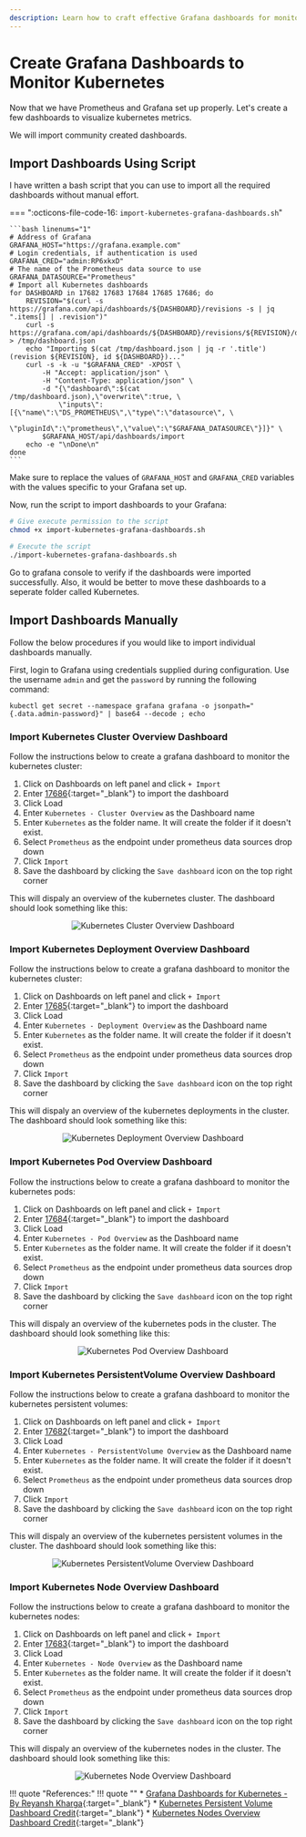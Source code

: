 ```yaml
---
description: Learn how to craft effective Grafana dashboards for monitoring Kubernetes. Our guide simplifies dashboard creation, aiding in comprehensive Kubernetes monitoring and performance tracking.
---
```


# Create Grafana Dashboards to Monitor Kubernetes

Now that we have Prometheus and Grafana set up properly. Let's create a few dashboards to visualize kubernetes metrics.

We will import community created dashboards.


## Import Dashboards Using Script

I have written a bash script that you can use to import all the required dashboards without manual effort.

=== ":octicons-file-code-16: `import-kubernetes-grafana-dashboards.sh`"

    ```bash linenums="1"
    # Address of Grafana
    GRAFANA_HOST="https://grafana.example.com"
    # Login credentials, if authentication is used
    GRAFANA_CRED="admin:RP6xkxD"
    # The name of the Prometheus data source to use
    GRAFANA_DATASOURCE="Prometheus"
    # Import all Kubernetes dashboards
    for DASHBOARD in 17682 17683 17684 17685 17686; do
        REVISION="$(curl -s https://grafana.com/api/dashboards/${DASHBOARD}/revisions -s | jq ".items[] | .revision")"
        curl -s https://grafana.com/api/dashboards/${DASHBOARD}/revisions/${REVISION}/download > /tmp/dashboard.json
        echo "Importing $(cat /tmp/dashboard.json | jq -r '.title') (revision ${REVISION}, id ${DASHBOARD})..."
        curl -s -k -u "$GRAFANA_CRED" -XPOST \
            -H "Accept: application/json" \
            -H "Content-Type: application/json" \
            -d "{\"dashboard\":$(cat /tmp/dashboard.json),\"overwrite\":true, \
                \"inputs\":[{\"name\":\"DS_PROMETHEUS\",\"type\":\"datasource\", \
                \"pluginId\":\"prometheus\",\"value\":\"$GRAFANA_DATASOURCE\"}]}" \
            $GRAFANA_HOST/api/dashboards/import
        echo -e "\nDone\n"
    done
    ```

Make sure to replace the values of `GRAFANA_HOST` and `GRAFANA_CRED` variables with the values specific to your Grafana set up.

Now, run the script to import dashboards to your Grafana:

```bash
# Give execute permission to the script
chmod +x import-kubernetes-grafana-dashboards.sh

# Execute the script
./import-kubernetes-grafana-dashboards.sh
```

Go to grafana console to verify if the dashboards were imported successfully. Also, it would be better to move these dashboards to a seperate folder called Kubernetes.


## Import Dashboards Manually

Follow the below procedures if you would like to import individual dashboards manually.

First, login to Grafana using credentials supplied during configuration. Use the username `admin` and get the `password` by running the following command:

```
kubectl get secret --namespace grafana grafana -o jsonpath="{.data.admin-password}" | base64 --decode ; echo
```

### Import Kubernetes Cluster Overview Dashboard

Follow the instructions below to create a grafana dashboard to monitor the kubernetes cluster:

1. Click on Dashboards on left panel and click `+ Import`
2. Enter [17686]{:target="_blank"} to import the dashboard
3. Click Load
4. Enter `Kubernetes - Cluster Overview` as the Dashboard name
5. Enter `Kubernetes` as the folder name. It will create the folder if it doesn't exist.
6. Select `Prometheus` as the endpoint under prometheus data sources drop down
7. Click `Import`
8. Save the dashboard by clicking the `Save dashboard` icon on the top right corner

This will dispaly an overview of the kubernetes cluster. The dashboard should look something like this:

<p align="center">
    <img class="shadowed-image" src="../../../assets/eks-course-images/monitoring/kubernetes_cluster_overview_grafana_dashboard.png" alt="Kubernetes Cluster Overview Dashboard" />
</p>


### Import Kubernetes Deployment Overview Dashboard

Follow the instructions below to create a grafana dashboard to monitor the kubernetes cluster:

1. Click on Dashboards on left panel and click `+ Import`
2. Enter [17685]{:target="_blank"} to import the dashboard
3. Click Load
4. Enter `Kubernetes - Deployment Overview` as the Dashboard name
5. Enter `Kubernetes` as the folder name. It will create the folder if it doesn't exist.
6. Select `Prometheus` as the endpoint under prometheus data sources drop down
7. Click `Import`
8. Save the dashboard by clicking the `Save dashboard` icon on the top right corner

This will dispaly an overview of the kubernetes deployments in the cluster. The dashboard should look something like this:

<p align="center">
    <img class="shadowed-image" src="../../../assets/eks-course-images/monitoring/kubernetes_deployment_overview_grafana_dashboard.png" alt="Kubernetes Deployment Overview Dashboard" />
</p>


### Import Kubernetes Pod Overview Dashboard

Follow the instructions below to create a grafana dashboard to monitor the kubernetes pods:

1. Click on Dashboards on left panel and click `+ Import`
2. Enter [17684]{:target="_blank"} to import the dashboard
3. Click Load
4. Enter `Kubernetes - Pod Overview` as the Dashboard name
5. Enter `Kubernetes` as the folder name. It will create the folder if it doesn't exist.
6. Select `Prometheus` as the endpoint under prometheus data sources drop down
7. Click `Import`
8. Save the dashboard by clicking the `Save dashboard` icon on the top right corner

This will dispaly an overview of the kubernetes pods in the cluster. The dashboard should look something like this:

<p align="center">
    <img class="shadowed-image" src="../../../assets/eks-course-images/monitoring/kubernetes_pod_overview_grafana_dashboard.png" alt="Kubernetes Pod Overview Dashboard" />
</p>


### Import Kubernetes PersistentVolume Overview Dashboard

Follow the instructions below to create a grafana dashboard to monitor the kubernetes persistent volumes:

1. Click on Dashboards on left panel and click `+ Import`
2. Enter [17682]{:target="_blank"} to import the dashboard
3. Click Load
4. Enter `Kubernetes - PersistentVolume Overview` as the Dashboard name
5. Enter `Kubernetes` as the folder name. It will create the folder if it doesn't exist.
6. Select `Prometheus` as the endpoint under prometheus data sources drop down
7. Click `Import`
8. Save the dashboard by clicking the `Save dashboard` icon on the top right corner

This will dispaly an overview of the kubernetes persistent volumes in the cluster. The dashboard should look something like this:

<p align="center">
    <img class="shadowed-image" src="../../../assets/eks-course-images/monitoring/kubernetes_persistentvolume_overview_grafana_dashboard.png" alt="Kubernetes PersistentVolume Overview Dashboard" />
</p>


### Import Kubernetes Node Overview Dashboard

Follow the instructions below to create a grafana dashboard to monitor the kubernetes nodes:

1. Click on Dashboards on left panel and click `+ Import`
2. Enter [17683]{:target="_blank"} to import the dashboard
3. Click Load
4. Enter `Kubernetes - Node Overview` as the Dashboard name
5. Enter `Kubernetes` as the folder name. It will create the folder if it doesn't exist.
6. Select `Prometheus` as the endpoint under prometheus data sources drop down
7. Click `Import`
8. Save the dashboard by clicking the `Save dashboard` icon on the top right corner

This will dispaly an overview of the kubernetes nodes in the cluster. The dashboard should look something like this:

<p align="center">
    <img class="shadowed-image" src="../../../assets/eks-course-images/monitoring/kubernetes_node_overview_grafana_dashboard.png" alt="Kubernetes Node Overview Dashboard" />
</p>




!!! quote "References:"
    !!! quote ""
        * [Grafana Dashboards for Kubernetes - By Reyansh Kharga]{:target="_blank"}
        * [Kubernetes Persistent Volume Dashboard Credit]{:target="_blank"}
        * [Kubernetes Nodes Overview Dashboard Credit]{:target="_blank"}


<!-- Hyperlinks -->
[17682]: https://grafana.com/grafana/dashboards/17682
[17683]: https://grafana.com/grafana/dashboards/17683
[17684]: https://grafana.com/grafana/dashboards/17684
[17685]: https://grafana.com/grafana/dashboards/17685
[17686]: https://grafana.com/grafana/dashboards/17686
[Grafana Dashboards for Kubernetes - By Reyansh Kharga]: https://grafana.com/orgs/reyanshkharga/dashboards
[Kubernetes Persistent Volume Dashboard Credit]: https://grafana.com/orgs/navsharma0491
[Kubernetes Nodes Overview Dashboard Credit]: https://grafana.com/orgs/kiddouk